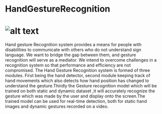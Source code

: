 # HandGestureRecognition

# ![alt text](https://github.com/sachinihcas/HandGestureRecognition/blob/main/Hand%20Gestures.png?)

Hand gesture Recognition system provides a means for people with disabilities to communicate with others who do not understand sign language. We want to bridge the gap between them, and gesture recognition will serve as a mediator. We intend to overcome challenges in a recognition system so that performance and efficiency are not compromised. The Hand Gesture Recognition system is formed of three modules. First being the hand detector, second module keeping track of hand movements which also detects how hand position has changed  to understand the gesture.Thirdly the Gesture recognition model which will be trained on both static and dynamic dataset ,it will accurately recognize the gesture which was made by the user and display onto the screen.The trained model can be used for real-time detection, both for static hand images and dynamic gestures recorded on a video.

